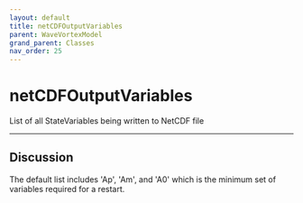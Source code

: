 ```yaml
---
layout: default
title: netCDFOutputVariables
parent: WaveVortexModel
grand_parent: Classes
nav_order: 25
---
```


#  netCDFOutputVariables

List of all StateVariables being written to NetCDF file


---

## Discussion
The default list includes 'Ap', 'Am', and 'A0' which is the
  minimum set of variables required for a restart.
